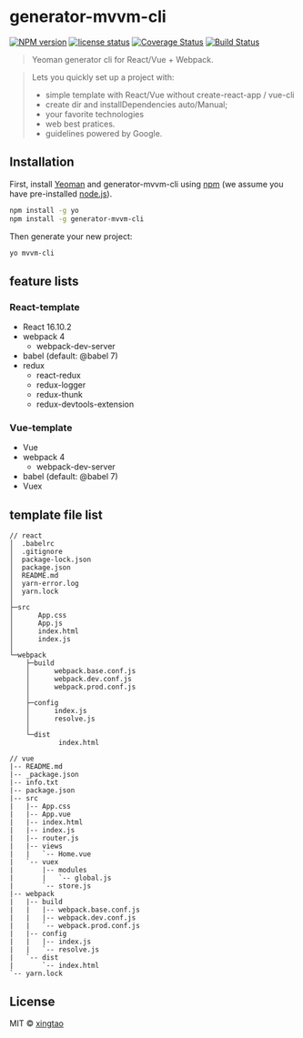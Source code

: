 # generator-mvvm-cli 
[![NPM version][npm-image]][npm-url] 
[![license status][license-image]][npm-url]
[![Coverage Status](https://coveralls.io/repos/github/wuxingtao/generator-mvvm-cli/badge.svg?branch=master)](https://coveralls.io/github/wuxingtao/generator-mvvm-cli?branch=master)
[![Build Status][travis-image]][travis-url]

> Yeoman generator cli for React/Vue + Webpack.

> Lets you quickly set up a project with:
> * simple template with React/Vue without create-react-app / vue-cli
> * create dir and installDependencies auto/Manual;
> * your favorite technologies
> * web best pratices.
> * guidelines powered by Google.

## Installation

First, install [Yeoman](http://yeoman.io) and generator-mvvm-cli using [npm](https://www.npmjs.com/) (we assume you have pre-installed [node.js](https://nodejs.org/)).

```bash
npm install -g yo
npm install -g generator-mvvm-cli
```

Then generate your new project:

```bash
yo mvvm-cli
```

## feature lists

### React-template
* React 16.10.2
* webpack 4 
  * webpack-dev-server
* babel (default: @babel 7)
* redux
  * react-redux
  * redux-logger
  * redux-thunk
  * redux-devtools-extension

### Vue-template
* Vue
* webpack 4 
  * webpack-dev-server
* babel (default: @babel 7)
* Vuex


## template file list
```
// react
│  .babelrc
│  .gitignore
│  package-lock.json
│  package.json
│  README.md
│  yarn-error.log
│  yarn.lock
│  
├─src
│      App.css
│      App.js
│      index.html
│      index.js
│      
└─webpack
    ├─build
    │      webpack.base.conf.js
    │      webpack.dev.conf.js
    │      webpack.prod.conf.js
    │      
    ├─config
    │      index.js
    │      resolve.js
    │      
    └─dist
            index.html
```
```
// vue
|-- README.md
|-- _package.json
|-- info.txt
|-- package.json
|-- src
|   |-- App.css
|   |-- App.vue
|   |-- index.html
|   |-- index.js
|   |-- router.js
|   |-- views
|   |   `-- Home.vue
|   `-- vuex
|       |-- modules
|       |   `-- global.js
|       `-- store.js
|-- webpack
|   |-- build
|   |   |-- webpack.base.conf.js
|   |   |-- webpack.dev.conf.js
|   |   `-- webpack.prod.conf.js
|   |-- config
|   |   |-- index.js
|   |   `-- resolve.js
|   `-- dist
|       `-- index.html
`-- yarn.lock
```

## License

MIT © [xingtao]()


[npm-image]: https://badge.fury.io/js/generator-mvvm-cli.svg
[npm-url]: https://www.npmjs.com/package/generator-mvvm-cli
[travis-image]: https://travis-ci.com//generator-mvvm-cli.svg?branch=master
[travis-url]: https://travis-ci.com//generator-mvvm-cli
[daviddm-image]: https://david-dm.org//generator-mvvm-cli.svg?theme=shields.io
[daviddm-url]: https://david-dm.org//generator-mvvm-cli
[license-image]: https://img.shields.io/github/license/wuxingtao/generator-mvvm-cli
